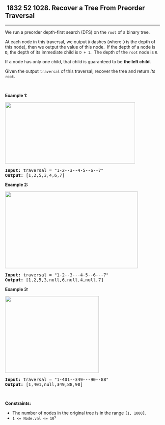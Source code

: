 <h2> 1832 52
1028. Recover a Tree From Preorder Traversal</h2><hr><div><p>We run a&nbsp;preorder&nbsp;depth-first search (DFS) on the <code>root</code> of a binary tree.</p>

<p>At each node in this traversal, we output <code>D</code> dashes (where <code>D</code> is the depth of this node), then we output the value of this node.&nbsp; If the depth of a node is <code>D</code>, the depth of its immediate child is <code>D + 1</code>.&nbsp; The depth of the <code>root</code> node is <code>0</code>.</p>

<p>If a node has only one child, that child is guaranteed to be <strong>the left child</strong>.</p>

<p>Given the output <code>traversal</code> of this traversal, recover the tree and return <em>its</em> <code>root</code>.</p>

<p>&nbsp;</p>
<p><strong class="example">Example 1:</strong></p>
<img alt="" src="https://assets.leetcode.com/uploads/2024/09/10/recover_tree_ex1.png" style="width: 423px; height: 200px;">
<pre><strong>Input:</strong> traversal = "1-2--3--4-5--6--7"
<strong>Output:</strong> [1,2,5,3,4,6,7]
</pre>

<p><strong class="example">Example 2:</strong></p>
<img alt="" src="https://assets.leetcode.com/uploads/2024/09/10/recover_tree_ex2.png" style="width: 432px; height: 250px;">
<pre><strong>Input:</strong> traversal = "1-2--3---4-5--6---7"
<strong>Output:</strong> [1,2,5,3,null,6,null,4,null,7]
</pre>

<p><strong class="example">Example 3:</strong></p>
<img alt="" src="https://assets.leetcode.com/uploads/2024/09/10/recover_tree_ex3.png" style="width: 305px; height: 250px;">
<pre><strong>Input:</strong> traversal = "1-401--349---90--88"
<strong>Output:</strong> [1,401,null,349,88,90]
</pre>

<p>&nbsp;</p>
<p><strong>Constraints:</strong></p>

<ul>
	<li>The number of nodes in the original tree is in the range <code>[1, 1000]</code>.</li>
	<li><code>1 &lt;= Node.val &lt;= 10<sup>9</sup></code></li>
</ul>
</div>